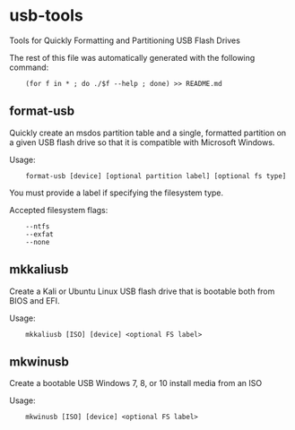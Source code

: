 usb-tools
=========
Tools for Quickly Formatting and Partitioning USB Flash Drives

The rest of this file was automatically generated with the following command:

        (for f in * ; do ./$f --help ; done) >> README.md


format-usb
----------
Quickly create an msdos partition table and a single, formatted partition
on a given USB flash drive so that it is compatible with Microsoft Windows.

Usage: 

        format-usb [device] [optional partition label] [optional fs type]

You must provide a label if specifying the filesystem type.

Accepted filesystem flags:

        --ntfs
        --exfat
        --none


mkkaliusb
---------
Create a Kali or Ubuntu Linux USB flash drive that is bootable both from
BIOS and EFI.

Usage:

        mkkaliusb [ISO] [device] <optional FS label>


mkwinusb
--------
Create a bootable USB Windows 7, 8, or 10 install media from an ISO

Usage:

        mkwinusb [ISO] [device] <optional FS label>

